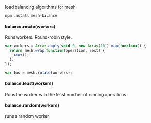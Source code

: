 load balancing algorithms for mesh


`npm install mesh-balance`

#### balance.rotate(workers)

Runs workers. Round-robin style.

```javascript
var workers = Array.apply(void 0, new Array(10)).map(function() {
  return mesh.wrap(function(operation, next) {
    next();
  });
});

var bus = mesh.rotate(workers);
```

#### balance.least(workers)

Runs the worker with the least number of running operations

#### balance.random(workers)

runs a random worker
